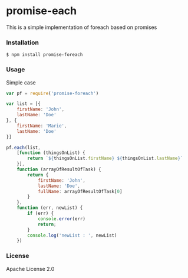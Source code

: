 # promise-each
This is a simple implementation of foreach based on promises

### Installation
`$ npm install promise-foreach`

### Usage
Simple case
```javascript
var pf = require('promise-foreach')

var list = [{
    firstName: 'John',
    lastName: 'Doe'
}, {
    firstName: 'Marie',
    lastName: 'Doe'
}]

pf.each(list,
    [function (thingsOnList) {
        return `${thingsOnList.firstName} ${thingsOnList.lastName}`
    }],
    function (arrayOfResultOfTask) {
        return {
            firstName: 'John',
            lastName: 'Doe',
            fullName: arrayOfResultOfTask[0]
        }
    },
    function (err, newList) {
        if (err) {
            console.error(err)
            return;
        }
        console.log('newList : ', newList)
    })
```

### License
Apache License 2.0
